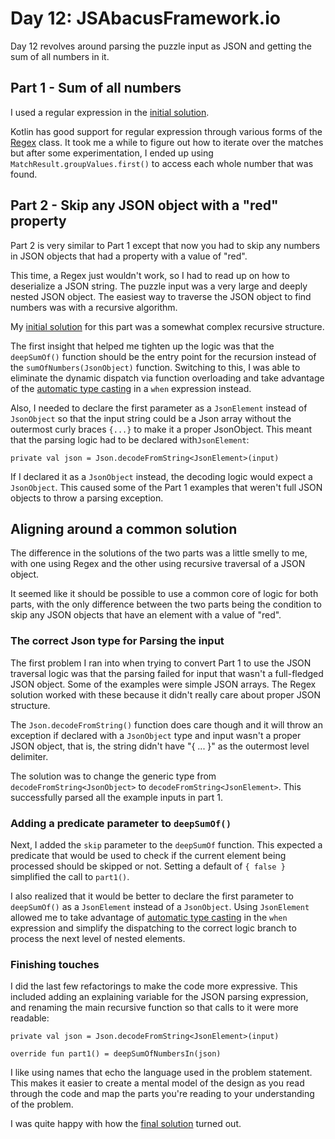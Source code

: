 # Day 12: JSAbacusFramework.io

Day 12 revolves around parsing the puzzle input as JSON and getting the sum of all numbers in it.

## Part 1 - Sum of all numbers

I used a regular expression in the [initial solution](https://github.com/jlacar/aoc2015/blob/86cd9e5421c02b9e8bd1a8a23f5aca11ea40e40c/src/main/kotlin/lacar/junilu/Day12.kt).

Kotlin has good support for regular expression through various forms of the [Regex](https://kotlinlang.org/api/latest/jvm/stdlib/kotlin.text/-regex/) class. It took me a while to figure out how to iterate over the matches but after some experimentation, I ended up using `MatchResult.groupValues.first()` to access each whole number that was found.

## Part 2 - Skip any JSON object with a "red" property  

Part 2 is very similar to Part 1 except that now you had to skip any numbers in JSON objects that had a property with a value of "red".

This time, a Regex just wouldn't work, so I had to read up on how to deserialize a JSON string. The puzzle input was a very large and deeply nested JSON object. The easiest way to traverse the JSON object to find numbers was with a recursive algorithm. 

My [initial solution](https://github.com/jlacar/aoc2015/blob/9a3210cae84cdc5de1e6ad4e6c48abd9a54d04e2/src/main/kotlin/lacar/junilu/Day12.kt) for this part was a somewhat complex recursive structure.

The first insight that helped me tighten up the logic was that the `deepSumOf()` function should be the entry point for the recursion instead of the `sumOfNumbers(JsonObject)` function. Switching to this, I was able to eliminate the dynamic dispatch via function overloading and take advantage of the [automatic type casting](https://kotlinlang.org/docs/typecasts.html) in a `when` expression instead. 

Also, I needed to declare the first parameter as a `JsonElement` instead of `JsonObject` so that the input string could be a Json array without the outermost curly braces `{...}` to make it a proper JsonObject. This meant that the parsing logic had to be declared with`JsonElement`:

    private val json = Json.decodeFromString<JsonElement>(input)

If I declared it as a `JsonObject` instead, the decoding logic would expect a `JsonObject`. This caused some of the Part 1 examples that weren't full JSON objects to throw a parsing exception.

## Aligning around a common solution

The difference in the solutions of the two parts was a little smelly to me, with one using Regex and the other using recursive traversal of a JSON object.

It seemed like it should be possible to use a common core of logic for both parts, with the only difference between the two parts being the condition to skip any JSON objects that have an element with a value of "red".

### The correct Json type for Parsing the input 

The first problem I ran into when trying to convert Part 1 to use the JSON traversal logic was that the parsing failed for input that wasn't a full-fledged JSON object. Some of the examples were simple JSON arrays. The Regex solution worked with these because it didn't really care about proper JSON structure. 

The `Json.decodeFromString()` function does care though and it will throw an exception if declared with a `JsonObject` type and input wasn't a proper JSON object, that is, the string didn't have "{ ... }" as the outermost level delimiter.

The solution was to change the generic type from `decodeFromString<JsonObject>` to `decodeFromString<JsonElement>`. This successfully parsed all the example inputs in part 1.

### Adding a predicate parameter to `deepSumOf()`

Next, I added the `skip` parameter to the `deepSumOf` function. This expected a predicate that would be used to check if the current element being processed should be skipped or not. Setting a default of `{ false }` simplified the call to `part1()`.

I also realized that it would be better to declare the first parameter to `deepSumOf()` as a `JsonElement` instead of a `JsonObject`. Using `JsonElement` allowed me to take advantage of   [automatic type casting](https://kotlinlang.org/docs/typecasts.html) in the `when` expression and simplify the dispatching to the correct logic branch to process the next level of nested elements.

### Finishing touches

I did the last few refactorings to make the code more expressive. This included adding an explaining variable for the JSON parsing expression, and renaming the main recursive function so that calls to it were more readable: 

    private val json = Json.decodeFromString<JsonElement>(input) 

    override fun part1() = deepSumOfNumbersIn(json)

I like using names that echo the language used in the problem statement. This makes it easier to create a mental model of the design as you read through the code and map the parts you're reading to your understanding of the problem.

I was quite happy with how the [final solution](https://github.com/jlacar/aoc2015/blob/bdafeb1c0ded859faad2567ce2829524a7bfee46/src/main/kotlin/lacar/junilu/Day12.kt) turned out.